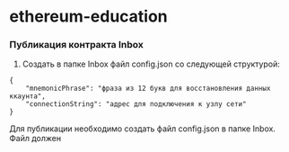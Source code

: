 # ethereum-education

### Публикация контракта Inbox

1. Создать в папке Inbox файл config.json со следующей структурой:
```
{
    "mnemonicPhrase": "фраза из 12 букв для восстановления данных ккаунта",
    "connectionString": "адрес для подключения к узлу сети"
}
```
Для публикации необходимо создать файл config.json в папке Inbox. Файл должен
